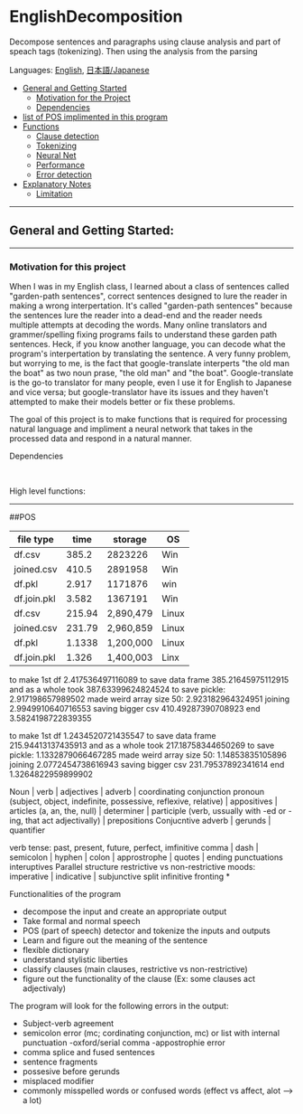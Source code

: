 # EnglishDecomposition
 Decompose sentences and paragraphs using clause analysis and part of speach tags (tokenizing).  Then using the analysis from the parsing 

 Languages: [English](README.md), [日本語/Japanese](README.jp.md)
 - [General and Getting Started](#getting-started)
     - [Motivation for the Project](#intro)
     - [Dependencies](#dependencies)
 - [list of POS implimented in this program](#POS)
 - [Functions](#functions)
     - [Clause detection](#general-overview)
     - [Tokenizing](#techniques)
     - [Neural Net](#NN)
     - [Performance](#performance)
     - [Error detection](#error)
 - [Explanatory Notes](#explanation)
     - [Limitation](#limitation)



--- 
<a id = "getting-started"></a> 
## General and Getting Started:


---
<a id = "intro"></a> 
### Motivation for this project
When I was in my English class, I learned about a class of sentences called "garden-path sentences", correct sentences designed to lure the reader in making a wrong interpertation.  It's called "garden-path sentences" because the sentences lure the reader into a dead-end and the reader needs multiple attempts at decoding the words.  Many online translators and grammer/spelling fixing programs fails to understand these garden path sentences. Heck, if you know another language, you can decode what the program's interpertation by translating the sentence. A very funny problem, but worrying to me, is the fact that google-translate interperts "the old man the boat" as two noun prase, "the old man" and "the boat".  Google-translate is the go-to translator for many people, even I use it for English to Japanese and vice versa; but google-translator have its issues and they haven't attempted to make their models better or fix these problems.

The goal of this project is to make functions that is required for processing natural language and impliment a neural network that takes in the processed data and respond in a natural manner. 

Dependencies 

&nbsp;&nbsp;&nbsp;&nbsp;&nbsp;&nbsp;

High level functions:

---
<a id = "getting-started"></a> 
##POS


|file type | time | storage | OS|
|-----------|--------------|-----------|-------|
|df.csv     | 385.2   | 2823226   | Win  |
|joined.csv| 410.5   |2891958   | Win  |
|df.pkl     | 2.917   |1171876   | win  |
|df.join.pkl|3.582   | 1367191  | Win  |
|df.csv     | 215.94   |  2,890,479 | Linux  |
|joined.csv| 231.79   | 2,960,859  | Linux |
|df.pkl     | 1.1338   |1,200,000   | Linux  |
|df.join.pkl| 1.326   |   1,400,003| Linx |

to make 1st df 2.417536497116089
to save data frame 385.21645975112915 and as a whole took 387.63399624824524
to save pickle: 2.917198657989502
made weird array size 50:  2.923182964324951
joining 2.9949910640716553
saving bigger csv 410.49287390708923
end 3.5824198722839355

to make 1st df 1.2434520721435547
to save data frame 215.94413137435913 and as a whole took 217.18758344650269
to save pickle: 1.1332879066467285
made weird array size 50:  1.14853835105896
joining 2.0772454738616943
saving bigger csv 231.79537892341614
end 1.3264822959899902



Noun | verb | adjectives | adverb | coordinating conjunction
pronoun (subject, object, indefinite, possessive, reflexive, relative) | appositives | articles (a, an, the, null) | determiner | 
participle (verb, ussually with -ed or -ing, that act adjectivally) | prepositions
Conjucntive adverb | gerunds | quantifier

verb tense: past, present, future, perfect, imfinitive 
comma | dash | semicolon | hyphen | colon | approstrophe | quotes | ending punctuations
interuptives
Parallel structure
restrictive vs non-restrictive
moods:
imperative | indicative | subjunctive
split infinitive
fronting * 


<a id = "functions"></a> 
Functionalities of the program
 - decompose the input and create an appropriate output
 - Take formal and normal speech
 - POS (part of speech) detector and tokenize the inputs and outputs
 - Learn and figure out the meaning of the sentence
 - flexible dictionary
 - understand stylistic liberties
 - classify clauses (main clauses, restrictive vs non-restrictive)
 - figure out the functionality of the clause (Ex: some clauses act adjectivaly)





<a id = "error"></a>
The program will look for the following errors in the output:
 - Subject-verb agreement
 - semicolon error (mc; cordinating conjunction, mc) or list with internal punctuation
 -oxford/serial comma
 -appostrophie error
 - comma splice and fused sentences
 - sentence fragments
 - possesive before gerunds
 - misplaced modifier
 - commonly misspelled words or confused words (effect vs affect, alot --> a lot)